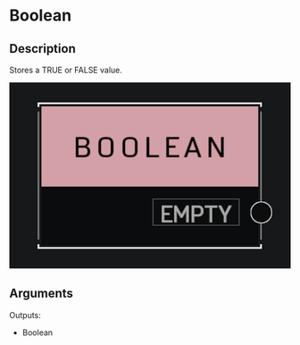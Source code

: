 # Boolean

## Description

Stores a TRUE or FALSE value.

![Boolean](../../.gitbook/assets/images/scripting/variables-basic/boolean.png)

## Arguments

Outputs:

* Boolean
